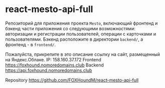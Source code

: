 # react-mesto-api-full

Репозиторий для приложения проекта `Mesto`, включающий фронтенд и бэкенд части приложения со следующими возможностями:
авторизации и регистрации пользователей, операции с карточками и пользователями. Бэкенд расположите в
директории `backend/`, а фронтенд - в `frontend/`.

Пожалуйста, прикрепите в это описание ссылку на сайт, размещенный на Яндекс.Облаке.
IP: 158.160.37.172
Frontend https://foxhound.nomoredomains.club
Backend https://api.foxhound.nomoredomains.club

Repository https://github.com/FOXHoundM/react-mesto-api-full
